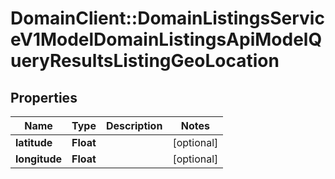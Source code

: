 # DomainClient::DomainListingsServiceV1ModelDomainListingsApiModelQueryResultsListingGeoLocation

## Properties
Name | Type | Description | Notes
------------ | ------------- | ------------- | -------------
**latitude** | **Float** |  | [optional] 
**longitude** | **Float** |  | [optional] 



